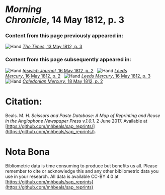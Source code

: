 # *Morning Chronicle*, 14 May 1812, p. 3  
  
### Content from this page previously appeared in:  
![Hand](http://scissorsandpaste.net/wp-content/uploads/2017/06/smallhandpointer.png) [*The Times*, 13 May 1812, p. 3](https://mhbeals.github.io/sap_html/The-Times/The-Times-13-May-1812-p-3)  
  
### Content from this page subsequently appeared in:  
![Hand](http://scissorsandpaste.net/wp-content/uploads/2017/06/smallhandpointer.png) [*Ipswich Journal*, 16 May 1812, p. 2](https://mhbeals.github.io/sap_html/Ipswich-Journal/Ipswich-Journal-16-May-1812-p-2)  
![Hand](http://scissorsandpaste.net/wp-content/uploads/2017/06/smallhandpointer.png) [*Leeds Mercury*, 16 May 1812, p. 2](https://mhbeals.github.io/sap_html/Leeds-Mercury/Leeds-Mercury-16-May-1812-p-2)  
![Hand](http://scissorsandpaste.net/wp-content/uploads/2017/06/smallhandpointer.png) [*Leeds Mercury*, 16 May 1812, p. 3](https://mhbeals.github.io/sap_html/Leeds-Mercury/Leeds-Mercury-16-May-1812-p-3)  
![Hand](http://scissorsandpaste.net/wp-content/uploads/2017/06/smallhandpointer.png) [*Caledonian Mercury*, 18 May 1812, p. 2](https://mhbeals.github.io/sap_html/Caledonian-Mercury/Caledonian-Mercury-18-May-1812-p-2)  


# Citation: 

Beals. M. H. *Scissors and Paste Database: A Map of Reprinting and Reuse in the Anglophone Newspaper Press v.1.0.1.* 2 June 2017. Available at [https://github.com/mhbeals/sap_reprints/](https://github.com/mhbeals/sap_reprints/). 

# Nota Bona

Bibliometric data is time consuming to produce but benefits us all. Please remember to cite or acknowledge this and any other bibliometric data you use in your research. All data is available CC-BY 4.0 at [https://github.com/mhbeals/sap_reprints](https://github.com/mhbeals/sap_reprints)